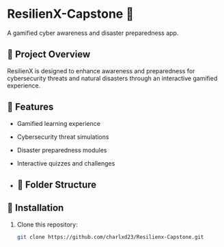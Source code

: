# ResilienX-Capstone 🚀
A gamified cyber awareness and disaster preparedness app.

## 📌 Project Overview
ResilienX is designed to enhance awareness and preparedness for cybersecurity threats and natural disasters through an interactive gamified experience.

## 🚀 Features
- Gamified learning experience
- Cybersecurity threat simulations
- Disaster preparedness modules
- Interactive quizzes and challenges

- ## 📂 Folder Structure

## 🔧 Installation
1. Clone this repository:
   ```sh
   git clone https://github.com/charlxd23/Resilienx-Capstone.git

